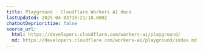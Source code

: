 ```yaml
---
title: Playground · Cloudflare Workers AI docs
lastUpdated: 2025-04-03T16:21:18.000Z
chatbotDeprioritize: false
source_url:
  html: https://developers.cloudflare.com/workers-ai/playground/
  md: https://developers.cloudflare.com/workers-ai/playground/index.md
---
```


